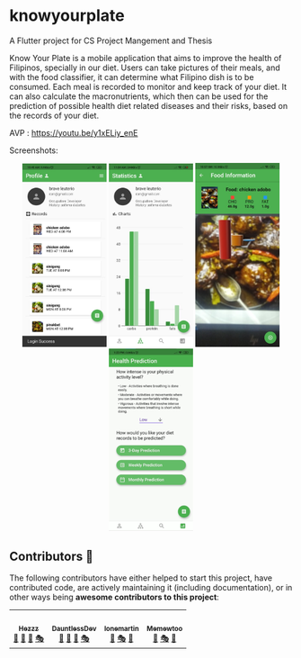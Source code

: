# knowyourplate

A Flutter project for CS Project Mangement and Thesis

Know Your Plate is a mobile application that aims to improve the health of Filipinos, specially in our diet. Users can take pictures of their meals, and with the food classifier, it can determine what Filipino dish is to be consumed. Each meal is recorded to monitor and keep track of your diet. It can also calculate the macronutrients, which then can be used for the prediction of possible health diet related diseases and their risks, based on the records of your diet.

AVP : https://youtu.be/y1xELiy_enE

Screenshots:


<p align="center">
<img src="https://github.com/DauntlessDev/knowyourplate/blob/flutter-dev/screenshots/home.jpg" width="150px;" alt=""/>
<img src="https://github.com/DauntlessDev/knowyourplate/blob/flutter-dev/screenshots/chart.jpg" width="150px;" alt=""/>
<img src="https://github.com/DauntlessDev/knowyourplate/blob/flutter-dev/screenshots/classifier.png" width="150px;" alt=""/>
<img src="https://github.com/DauntlessDev/knowyourplate/blob/flutter-dev/screenshots/prediction.png" width="150px;" alt=""/>
</p>





## Contributors 🏅

The following contributors have either helped to start this project, have contributed code, are actively maintaining it (including documentation), or in other ways being **awesome contributors to this project**:

<table>
  <tr>
      <td align="center">
          <a href="https://github.com/Hezzz">
              <img src="https://github.com/Hezzz.png?size=100" width="100px;" alt=""/>
              <br/>
              <sub>
                  <b>Hezzz</b>
              </sub>
          </a>
          <br/>
          <a href="#" title="Flutter">📱</a>
          <a href="#" title="Project Idea">🤔</a>
          <a href="#" title="ML Model">🤖</a>
          <a href="#" title="ARM odel">🎭</a>
      </td>
      <td align="center">
          <a href="https://github.com/DauntlessDev">
              <img src="https://github.com/DauntlessDev.png?size=100" width="100px;" alt=""/>
              <br/>
              <sub>
                  <b>DauntlessDev</b>
              </sub>
          </a>
          <br/>
          <a href="#" title="Flutter">📱</a>
          <a href="#" title="Project Idea">🤔</a>
          <a href="#" title="ML Model">🤖</a>
          <a href="#" title="AR Model">🎭</a>
      </td>
      <td align="center">
          <a href="https://github.com/lonemartin">
              <img src="https://github.com/lonemartin.png?size=100" width="100px;" alt=""/>
              <br/>
              <sub>
                  <b>lonemartin</b>
              </sub>
          </a>
          <br/>
          <a href="#" title="ML Model">🤖</a>
        <a href="#" title="ARModel">🎭</a>
        <a href="#" title="AR Maintainer">🧮</a>
      </td>
      <td align="center">
          <a href="https://github.com/Memewtoo">
              <img src="https://github.com/Memewtoo.png?size=100" width="100px;" alt=""/>
              <br/>
              <sub>
                  <b>Memewtoo</b>
              </sub>
          </a>
          <br/>
          <a href="#" title="ML Model">🤖</a>
        <a href="#" title="ARModel">🎭</a>
        <a href="#" title="ML Maintainer">🧮</a>
      </td>
  </tr>
</table>
